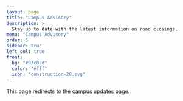 ```yaml
---
layout: page
title: "Campus Advisory"
description: >
  Stay up to date with the latest information on road closings.
menu: "Campus Advisory"
order: 5
sidebar: true
left_col: true
front:
  bg: "#93c02d"
  color: "#fff"
  icon: "construction-28.svg"
---
```


This page redirects to the campus updates page.
